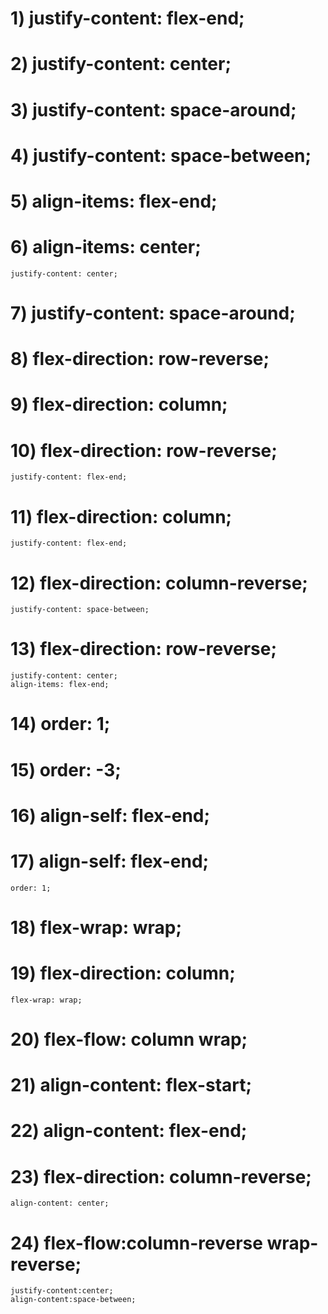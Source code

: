# 1)  justify-content: flex-end;
# 2)  justify-content: center;
# 3)  justify-content: space-around;
# 4)  justify-content: space-between;
# 5)  align-items: flex-end;
# 6)  align-items: center;
    justify-content: center;
# 7)  justify-content: space-around;
# 8)  flex-direction: row-reverse;
# 9)  flex-direction: column;
# 10) flex-direction: row-reverse;
    justify-content: flex-end;
# 11) flex-direction: column;
    justify-content: flex-end;
# 12) flex-direction: column-reverse;
    justify-content: space-between;
# 13) flex-direction: row-reverse;
    justify-content: center;   
    align-items: flex-end;
# 14) order: 1;
# 15) order: -3;
# 16) align-self: flex-end;
# 17) align-self: flex-end;
    order: 1;
# 18) flex-wrap: wrap;
# 19) flex-direction: column;
    flex-wrap: wrap;
# 20) flex-flow: column wrap;
# 21) align-content: flex-start;
# 22) align-content: flex-end;
# 23) flex-direction: column-reverse;
    align-content: center; 
# 24) flex-flow:column-reverse wrap-reverse;
    justify-content:center;
    align-content:space-between;